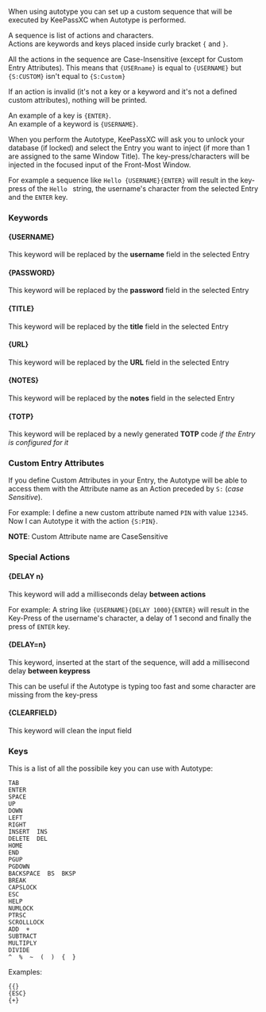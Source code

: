 When using autotype you can set up a custom sequence that will be executed by KeePassXC when Autotype is performed.

A sequence is list of actions and characters.<br/>
Actions are keywords and keys placed inside curly bracket `{` and `}`.<br/>

All the actions in the sequence are Case-Insensitive (except for Custom Entry Attributes). This means that `{USERname}` is equal to `{USERNAME}` but `{S:CUSTOM}` isn't equal to `{S:Custom}`<br/>

If an action is invalid (it's not a key or a keyword and it's not a defined custom attributes), nothing will be printed.

An example of a key is `{ENTER}`.<br/>
An example of a keyword is `{USERNAME}`.<br/>

When you perform the Autotype, KeePassXC will ask you to unlock your database (if locked) and select the Entry you want to inject (if more than 1 are assigned to the same Window Title).
The key-press/characters will be injected in the focused input of the Front-Most Window.
 
For example a sequence like `Hello {USERNAME}{ENTER}` will result in the key-press of the `Hello ` string, the username's character from the selected Entry and the `ENTER` key.

### Keywords
#### {USERNAME}
This keyword will be replaced by the **username** field in the selected Entry

#### {PASSWORD}
This keyword will be replaced by the **password** field in the selected Entry

#### {TITLE}
This keyword will be replaced by the **title** field in the selected Entry

#### {URL}
This keyword will be replaced by the **URL** field in the selected Entry

#### {NOTES}
This keyword will be replaced by the **notes** field in the selected Entry

#### {TOTP}
This keyword will be replaced by a newly generated **TOTP** code *if the Entry is configured for it*

### Custom Entry Attributes
If you define Custom Attributes in your Entry, the Autotype will be able to access them with the Attribute name as an Action preceded by `S:` (*case Sensitive*).

For example: I define a new custom attribute named `PIN` with value `12345`. Now I can Autotype it with the action `{S:PIN}`.

**NOTE**: Custom Attribute name are CaseSensitive

### Special Actions
#### {DELAY n}
This keyword will add a milliseconds delay **between actions**

For example: A string like `{USERNAME}{DELAY 1000}{ENTER}` will result in the Key-Press of the username's character, a delay of 1 second and finally the press of `ENTER` key.

#### {DELAY=n}
This keyword, inserted at the start of the sequence, will add a millisecond delay **between keypress**

This can be useful if the Autotype is typing too fast and some character are missing from the key-press

#### {CLEARFIELD}
This keyword will clean the input field

### Keys

This is a list of all the possibile key you can use with Autotype:<br/>
```
TAB  
ENTER  
SPACE  
UP  
DOWN  
LEFT  
RIGHT  
INSERT  INS  
DELETE  DEL  
HOME  
END  
PGUP  
PGDOWN  
BACKSPACE  BS  BKSP  
BREAK  
CAPSLOCK  
ESC  
HELP  
NUMLOCK  
PTRSC  
SCROLLLOCK  
ADD  +  
SUBTRACT  
MULTIPLY  
DIVIDE  
^  %  ~  (  )  {  }
```

Examples:
```
{{}
{ESC}
{+}
```